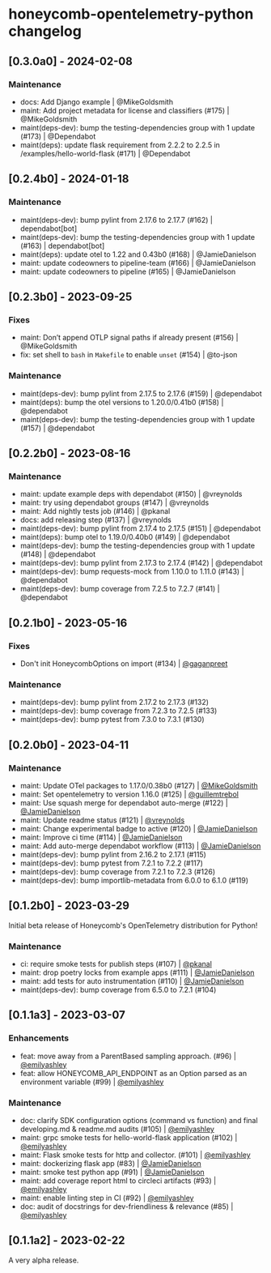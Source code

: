 # honeycomb-opentelemetry-python changelog

## [0.3.0a0] - 2024-02-08

### Maintenance

- docs: Add Django example | @MikeGoldsmith
- maint: Add project metadata for license and classifiers (#175) | @MikeGoldsmith
- maint(deps-dev): bump the testing-dependencies group with 1 update (#173) | @Dependabot
- maint(deps): update flask requirement from 2.2.2 to 2.2.5 in /examples/hello-world-flask (#171) | @Dependabot

## [0.2.4b0] - 2024-01-18

### Maintenance

- maint(deps-dev): bump pylint from 2.17.6 to 2.17.7 (#162) | dependabot[bot]
- maint(deps-dev): bump the testing-dependencies group with 1 update (#163) | dependabot[bot]
- maint(deps): update otel to 1.22 and 0.43b0 (#168) | @JamieDanielson
- maint: update codeowners to pipeline-team (#166) | @JamieDanielson
- maint: update codeowners to pipeline (#165) | @JamieDanielson

## [0.2.3b0] - 2023-09-25

### Fixes

- maint: Don’t append OTLP signal paths if already present (#156) | @MikeGoldsmith
- fix: set shell to `bash` in `Makefile` to enable `unset` (#154) | @to-json

### Maintenance

- maint(deps-dev): bump pylint from 2.17.5 to 2.17.6 (#159) | @dependabot
- maint(deps): bump the otel versions to 1.20.0/0.41b0 (#158) | @dependabot
- maint(deps-dev): bump the testing-dependencies group with 1 update (#157) | @dependabot

## [0.2.2b0] - 2023-08-16

### Maintenance

- maint: update example deps with dependabot (#150) | @vreynolds
- maint: try using dependabot groups (#147) | @vreynolds
- maint: Add nightly tests job (#146) | @pkanal
- docs: add releasing step (#137) | @vreynolds
- maint(deps-dev): bump pylint from 2.17.4 to 2.17.5 (#151) | @dependabot
- maint(deps): bump otel to 1.19.0/0.40b0 (#149) | @dependabot
- maint(deps-dev): bump the testing-dependencies group with 1 update (#148) | @dependabot
- maint(deps-dev): bump pylint from 2.17.3 to 2.17.4 (#142) | @dependabot
- maint(deps-dev): bump requests-mock from 1.10.0 to 1.11.0 (#143) | @dependabot
- maint(deps-dev): bump coverage from 7.2.5 to 7.2.7 (#141) | @dependabot

## [0.2.1b0] - 2023-05-16

### Fixes

- Don't init HoneycombOptions on import (#134) | [@gaganpreet](https://github.com/gaganpreet)

### Maintenance

- maint(deps-dev): bump pylint from 2.17.2 to 2.17.3 (#132)
- maint(deps-dev): bump coverage from 7.2.3 to 7.2.5 (#133)
- maint(deps-dev): bump pytest from 7.3.0 to 7.3.1 (#130)

## [0.2.0b0] - 2023-04-11

### Maintenance

- maint: Update OTel packages to 1.17.0/0.38b0 (#127) | [@MikeGoldsmith](https://github.com/MikeGoldsmith)
- maint: Set opentelemetry to version 1.16.0 (#125) | [@guillemtrebol](https://github.com/guillemtrebol)
- maint: Use squash merge for dependabot auto-merge (#122) | [@JamieDanielson](https://github.com/JamieDanielson)
- maint: Update readme status (#121) | [@vreynolds](https://github.com/vreynolds)
- maint: Change experimental badge to active (#120) | [@JamieDanielson](https://github.com/JamieDanielson)
- maint: Improve ci time (#114) | [@JamieDanielson](https://github.com/JamieDanielson)
- maint: Add auto-merge dependabot workflow (#113) | [@JamieDanielson](https://github.com/JamieDanielson)
- maint(deps-dev): bump pylint from 2.16.2 to 2.17.1 (#115)
- maint(deps-dev): bump pytest from 7.2.1 to 7.2.2 (#117)
- maint(deps-dev): bump coverage from 7.2.1 to 7.2.3 (#126)
- maint(deps-dev): bump importlib-metadata from 6.0.0 to 6.1.0 (#119)

## [0.1.2b0] - 2023-03-29

Initial beta release of Honeycomb's OpenTelemetry distribution for Python!

### Maintenance

- ci: require smoke tests for publish steps (#107) | [@pkanal](https://github.com/pkanal)
- maint: drop poetry locks from example apps (#111) | [@JamieDanielson](https://github.com/JamieDanielson)
- maint: add tests for auto instrumentation (#110) | [@JamieDanielson](https://github.com/JamieDanielson)
- maint(deps-dev): bump coverage from 6.5.0 to 7.2.1 (#104)

## [0.1.1a3] - 2023-03-07

### Enhancements

- feat: move away from a ParentBased sampling approach. (#96) | [@emilyashley](https://github.com/emilyashley)
- feat: allow HONEYCOMB_API_ENDPOINT as an Option parsed as an environment variable (#99) | [@emilyashley](https://github.com/emilyashley)

### Maintenance

- doc: clarify SDK configuration options (command vs function) and final developing.md & readme.md audits (#105) | [@emilyashley](https://github.com/emilyashley)
- maint: grpc smoke tests for hello-world-flask application (#102) | [@emilyashley](https://github.com/emilyashley)
- maint: Flask smoke tests for http and collector. (#101) | [@emilyashley](https://github.com/emilyashley)
- maint: dockerizing flask app (#83) | [@JamieDanielson](https://github.com/JamieDanielson)
- maint: smoke test python app (#91) | [@JamieDanielson](https://github.com/JamieDanielson)
- maint: add coverage report html to circleci artifacts (#93) | [@emilyashley](https://github.com/emilyashley)
- maint: enable linting step in CI  (#92) | [@emilyashley](https://github.com/emilyashley)
- doc: audit of docstrings for dev-friendliness & relevance (#85) | [@emilyashley](https://github.com/emilyashley)

## [0.1.1a2] - 2023-02-22

A very alpha release.
